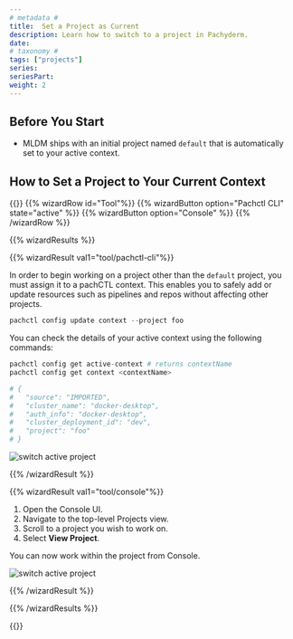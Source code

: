 ```yaml
---
# metadata # 
title:  Set a Project as Current
description: Learn how to switch to a project in Pachyderm.
date: 
# taxonomy #
tags: ["projects"]
series:
seriesPart:
weight: 2
---
```


## Before You Start 

- MLDM ships with an initial project named `default` that is automatically set to your active context.

## How to Set a Project to Your Current Context

{{<stack type="wizard">}}
{{% wizardRow id="Tool"%}}
{{% wizardButton option="Pachctl CLI" state="active" %}}
{{% wizardButton option="Console" %}}
{{% /wizardRow %}}

{{% wizardResults  %}}

{{% wizardResult val1="tool/pachctl-cli"%}}

In order to begin working on a project other than the `default` project, you must assign it to a pachCTL context. This enables you to safely add or update resources such as pipelines and repos without affecting other projects.


```s
pachctl config update context --project foo
```

You can check the details of your active context using the following commands:

 ```s
 pachctl config get active-context # returns contextName
 pachctl config get context <contextName>

# {
#   "source": "IMPORTED",
#   "cluster_name": "docker-desktop",
#   "auth_info": "docker-desktop",
#   "cluster_deployment_id": "dev",
#   "project": "foo"
# }
```

![switch active project](/images/projects/projects-switch-active.gif)

{{% /wizardResult %}}

{{% wizardResult val1="tool/console"%}}

1. Open the Console UI.
2. Navigate to the top-level Projects view. 
3. Scroll to a project you wish to work on.
4. Select **View Project**. 

You can now work within the project from Console.

![switch active project](/images/projects/projects-console-switch.gif)

{{% /wizardResult %}}

{{% /wizardResults  %}}

{{</stack>}}